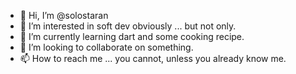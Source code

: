 - 👋 Hi, I’m @solostaran
- 👀 I’m interested in soft dev obviously ... but not only.
- 🌱 I’m currently learning dart and some cooking recipe.
- 💞️ I’m looking to collaborate on something.
- 📫 How to reach me ... you cannot, unless you already know me.

<!---
solostaran/solostaran is a ✨ special ✨ repository because its `README.md` (this file) appears on your GitHub profile.
You can click the Preview link to take a look at your changes.
--->
